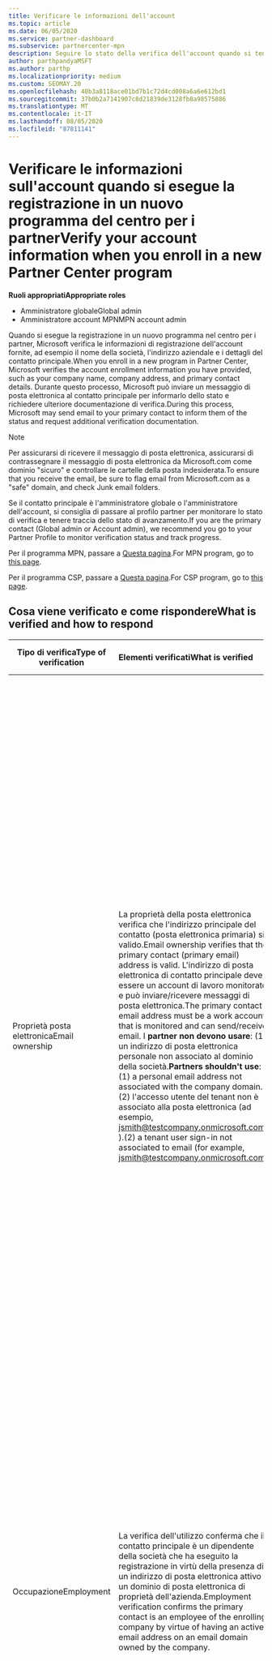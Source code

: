 ```yaml
---
title: Verificare le informazioni dell'account
ms.topic: article
ms.date: 06/05/2020
ms.service: partner-dashboard
ms.subservice: partnercenter-mpn
description: Seguire lo stato della verifica dell'account quando si tenta di eseguire la registrazione in un nuovo programma per i partner Center. Informazioni su come fornire informazioni aggiuntive, se necessario.
author: parthpandyaMSFT
ms.author: parthp
ms.localizationpriority: medium
ms.custom: SEOMAY.20
ms.openlocfilehash: 40b3a8118ace01bd7b1c72d4cd008a6a6e612bd1
ms.sourcegitcommit: 37b0b2a7141907c8d21839de3128fb8a98575886
ms.translationtype: MT
ms.contentlocale: it-IT
ms.lasthandoff: 08/05/2020
ms.locfileid: "87811141"
---
```

# <a name="verify-your-account-information-when-you-enroll-in-a-new-partner-center-program"></a><span data-ttu-id="69b83-104">Verificare le informazioni sull'account quando si esegue la registrazione in un nuovo programma del centro per i partner</span><span class="sxs-lookup"><span data-stu-id="69b83-104">Verify your account information when you enroll in a new Partner Center program</span></span>

<span data-ttu-id="69b83-105">**Ruoli appropriati**</span><span class="sxs-lookup"><span data-stu-id="69b83-105">**Appropriate roles**</span></span>

- <span data-ttu-id="69b83-106">Amministratore globale</span><span class="sxs-lookup"><span data-stu-id="69b83-106">Global admin</span></span>
- <span data-ttu-id="69b83-107">Amministratore account MPN</span><span class="sxs-lookup"><span data-stu-id="69b83-107">MPN account admin</span></span>

<span data-ttu-id="69b83-108">Quando si esegue la registrazione in un nuovo programma nel centro per i partner, Microsoft verifica le informazioni di registrazione dell'account fornite, ad esempio il nome della società, l'indirizzo aziendale e i dettagli del contatto principale.</span><span class="sxs-lookup"><span data-stu-id="69b83-108">When you enroll in a new program in Partner Center, Microsoft verifies the account enrollment information you have provided, such as your company name, company address, and primary contact details.</span></span> <span data-ttu-id="69b83-109">Durante questo processo, Microsoft può inviare un messaggio di posta elettronica al contatto principale per informarlo dello stato e richiedere ulteriore documentazione di verifica.</span><span class="sxs-lookup"><span data-stu-id="69b83-109">During this process, Microsoft may send email to your primary contact to inform them of the status and request additional verification documentation.</span></span>

>[!NOTE]
><span data-ttu-id="69b83-110">Per assicurarsi di ricevere il messaggio di posta elettronica, assicurarsi di contrassegnare il messaggio di posta elettronica da Microsoft.com come dominio "sicuro" e controllare le cartelle della posta indesiderata.</span><span class="sxs-lookup"><span data-stu-id="69b83-110">To ensure that you receive the email, be sure to flag email from Microsoft.com as a "safe" domain, and check Junk email folders.</span></span>

<span data-ttu-id="69b83-111">Se il contatto principale è l'amministratore globale o l'amministratore dell'account, si consiglia di passare al profilo partner per monitorare lo stato di verifica e tenere traccia dello stato di avanzamento.</span><span class="sxs-lookup"><span data-stu-id="69b83-111">If you are the primary contact (Global admin or Account admin), we recommend you go to your Partner Profile to monitor verification status and track progress.</span></span>

<span data-ttu-id="69b83-112">Per il programma MPN, passare a [Questa pagina](https://partner.microsoft.com/pcv/accountsettings/connectedpartnerprofile).</span><span class="sxs-lookup"><span data-stu-id="69b83-112">For MPN program, go to [this page](https://partner.microsoft.com/pcv/accountsettings/connectedpartnerprofile).</span></span>

<span data-ttu-id="69b83-113">Per il programma CSP, passare a [Questa pagina](https://partner.microsoft.com/pcv/accountsettings/partnerprofile).</span><span class="sxs-lookup"><span data-stu-id="69b83-113">For CSP program, go to [this page](https://partner.microsoft.com/pcv/accountsettings/partnerprofile).</span></span>


## <a name="what-is-verified-and-how-to-respond"></a><span data-ttu-id="69b83-114">Cosa viene verificato e come rispondere</span><span class="sxs-lookup"><span data-stu-id="69b83-114">What is verified and how to respond</span></span>

|<span data-ttu-id="69b83-115">**Tipo di verifica**</span><span class="sxs-lookup"><span data-stu-id="69b83-115">**Type of verification**</span></span>   |<span data-ttu-id="69b83-116">**Elementi verificati**</span><span class="sxs-lookup"><span data-stu-id="69b83-116">**What is verified**</span></span>   |<span data-ttu-id="69b83-117">**Cosa fare se rifiutato**</span><span class="sxs-lookup"><span data-stu-id="69b83-117">**What to do if rejected**</span></span>   |
|----------------------------|:-----------------------------------|:--------------------------------------|
|<span data-ttu-id="69b83-118">Proprietà posta elettronica</span><span class="sxs-lookup"><span data-stu-id="69b83-118">Email ownership</span></span>   |<span data-ttu-id="69b83-119">La proprietà della posta elettronica verifica che l'indirizzo principale del contatto (posta elettronica primaria) sia valido.</span><span class="sxs-lookup"><span data-stu-id="69b83-119">Email ownership verifies that the primary contact (primary email) address is valid.</span></span> <span data-ttu-id="69b83-120">L'indirizzo di posta elettronica di contatto principale deve essere un account di lavoro monitorato e può inviare/ricevere messaggi di posta elettronica.</span><span class="sxs-lookup"><span data-stu-id="69b83-120">The primary contact email address must be a work account that is monitored and can send/receive email.</span></span> <span data-ttu-id="69b83-121">I **partner non devono usare**: (1) un indirizzo di posta elettronica personale non associato al dominio della società.</span><span class="sxs-lookup"><span data-stu-id="69b83-121">**Partners shouldn't use**: (1) a personal email address not associated with the company domain.</span></span> <span data-ttu-id="69b83-122">(2) l'accesso utente del tenant non è associato alla posta elettronica (ad esempio, jsmith@testcompany.onmicrosoft.com ).</span><span class="sxs-lookup"><span data-stu-id="69b83-122">(2) a tenant user sign-in not associated to email (for example, jsmith@testcompany.onmicrosoft.com).</span></span>  |<span data-ttu-id="69b83-123">Se non si riceve il messaggio di posta elettronica di verifica della proprietà della posta elettronica entro un giorno lavorativo, è possibile richiedere di inviare di nuovo usando i collegamenti seguenti: per [MPN](https://partner.microsoft.com/pcv/accountsettings/connectedpartnerprofile), per [CSP](https://partner.microsoft.com/pcv/accountsettings/partnerprofile).</span><span class="sxs-lookup"><span data-stu-id="69b83-123">If you don't receive the email ownership verification email message within one business day, you can request we resend using the following links: for [MPN](https://partner.microsoft.com/pcv/accountsettings/connectedpartnerprofile), for [CSP](https://partner.microsoft.com/pcv/accountsettings/partnerprofile).</span></span> <span data-ttu-id="69b83-124">Nella pagina profilo fare clic sul collegamento "Invia di nuovo il messaggio di posta elettronica di verifica" per inviare di nuovo il messaggio di posta elettronica a Microsoft.</span><span class="sxs-lookup"><span data-stu-id="69b83-124">In the profile page, click on "Resend verification email" link for Microsoft to resend the email to you.</span></span> <span data-ttu-id="69b83-125">Per assicurarsi che il messaggio di posta elettronica venga ricevuto, assicurarsi di contrassegnare il messaggio di posta elettronica da Microsoft.com come dominio "sicuro" e controllare le cartelle della posta indesiderata.</span><span class="sxs-lookup"><span data-stu-id="69b83-125">To ensure that the email is received, be sure to flag email from Microsoft.com as a "safe" domain, and check Junk email folders.</span></span>|
|<span data-ttu-id="69b83-126">Occupazione</span><span class="sxs-lookup"><span data-stu-id="69b83-126">Employment</span></span> |<span data-ttu-id="69b83-127">La verifica dell'utilizzo conferma che il contatto principale è un dipendente della società che ha eseguito la registrazione in virtù della presenza di un indirizzo di posta elettronica attivo in un dominio di posta elettronica di proprietà dell'azienda.</span><span class="sxs-lookup"><span data-stu-id="69b83-127">Employment verification confirms the primary contact is an employee of the enrolling company by virtue of having an active email address on an email domain owned by the company.</span></span>|<span data-ttu-id="69b83-128">Se la verifica dell'occupazione viene rifiutata, il contatto principale (in genere l'amministratore globale o dell'account) dovrà fornire la documentazione per confermare che il dominio di posta elettronica del contatto è sotto la proprietà del proprio datore di lavoro.</span><span class="sxs-lookup"><span data-stu-id="69b83-128">If employment verification is rejected, the primary contact (normally your Global or Account Admin) will need to provide documentation confirming the contact's email domain is under the ownership of their employer.</span></span> <span data-ttu-id="69b83-129">[Creare un ticket di supporto](https://partner.microsoft.com/dashboard/support/csp/servicerequests/create?stage=2&topicid=c34a5c81-a111-476d-11a4-81c808c37a6b).</span><span class="sxs-lookup"><span data-stu-id="69b83-129">[Create a Support ticket](https://partner.microsoft.com/dashboard/support/csp/servicerequests/create?stage=2&topicid=c34a5c81-a111-476d-11a4-81c808c37a6b).</span></span>|
|<span data-ttu-id="69b83-130">Business</span><span class="sxs-lookup"><span data-stu-id="69b83-130">Business</span></span>   |<span data-ttu-id="69b83-131">La verifica aziendale conferma che la società di registrazione è un'entità aziendale legittima e l'indirizzo usato per la registrazione.</span><span class="sxs-lookup"><span data-stu-id="69b83-131">Business verification confirms that the enrolling company is a legitimate business entity and at the address used for the enrollment.</span></span>|<span data-ttu-id="69b83-132">Se la verifica aziendale ha esito negativo, al contatto principale (in genere l'amministratore globale o dell'account) verrà richiesto di fornire la documentazione ufficiale, ad esempio la registrazione di un'azienda o un certificato di registrazione fiscale o una ricevuta, dal paese principale della società o dal comune che conferma che l'azienda è autorizzata a eseguire le attività con il nome dell'entità e si trova nell'indirizzo di registrazione</span><span class="sxs-lookup"><span data-stu-id="69b83-132">If business verification fails, the primary contact (normally your Global or Account admin) will be asked to provide official documentation, such as a business registration or tax registration certificate or receipt, from the company's home country or municipality confirming that the company is authorized to do business under that entity name and is located at the enrollment address.</span></span> [<span data-ttu-id="69b83-133">Creare un ticket di supporto</span><span class="sxs-lookup"><span data-stu-id="69b83-133">Create a Support ticket</span></span>](https://partner.microsoft.com/dashboard/support/csp/servicerequests/create?stage=2&topicid=52ac28f3-d58f-99d9-9846-3df5a6477c54)|

>[!NOTE]
><span data-ttu-id="69b83-134">Scopri come aggiornare il tuo [profilo aziendale legale (indirizzo)](update-your-partner-profile.md).</span><span class="sxs-lookup"><span data-stu-id="69b83-134">Learn how to update your [Legal Business Profile (address)](update-your-partner-profile.md).</span></span>

## <a name="when-verification-concludes"></a><span data-ttu-id="69b83-135">Alla conclusione della verifica</span><span class="sxs-lookup"><span data-stu-id="69b83-135">When verification concludes</span></span>

<span data-ttu-id="69b83-136">Al termine del processo di verifica, lo stato di verifica della registrazione nella pagina del profilo verrà modificato da "in sospeso" a "autorizzato" e i passaggi del processo con lo stato visualizzato nella pagina scompariranno.</span><span class="sxs-lookup"><span data-stu-id="69b83-136">Once the verification process is complete, the verification status of your enrollment on the profile page will change from "pending" to "authorized," and the process steps with status displayed on that page will disappear.</span></span>
<span data-ttu-id="69b83-137">Il contatto principale riceverà un messaggio di posta elettronica da Microsoft entro pochi giorni lavorativi al termine della verifica.</span><span class="sxs-lookup"><span data-stu-id="69b83-137">The primary contact will receive an email from Microsoft within a few business days after the verification is completed.</span></span> 

<span data-ttu-id="69b83-138">Dopo aver eseguito l'accesso al profilo, se vengono visualizzate **azioni in sospeso**, completare le modifiche necessarie nel modo seguente:</span><span class="sxs-lookup"><span data-stu-id="69b83-138">After signing into your profile, if you see **Pending actions**, complete the necessary changes as follows:</span></span>

- <span data-ttu-id="69b83-139">Per il programma MPN, vedere [qui](https://partner.microsoft.com/pcv/accountsettings/connectedpartnerprofile).</span><span class="sxs-lookup"><span data-stu-id="69b83-139">For MPN program, go [here](https://partner.microsoft.com/pcv/accountsettings/connectedpartnerprofile).</span></span>  
- <span data-ttu-id="69b83-140">Per il programma CSP, fare clic [qui](https://partner.microsoft.com/pcv/accountsettings/partnerprofile).</span><span class="sxs-lookup"><span data-stu-id="69b83-140">For CSP program, go [here](https://partner.microsoft.com/pcv/accountsettings/partnerprofile).</span></span>

<span data-ttu-id="69b83-141">Per assistenza sul completamento di questi passaggi nel centro per i partner, è possibile contattare il team di supporto clienti aprendo un ticket nella sezione supporto del centro per i partner.</span><span class="sxs-lookup"><span data-stu-id="69b83-141">If you need assistance completing these steps in Partner Center, you can contact the partner support team by opening a ticket in the Support section of Partner Center.</span></span>  <span data-ttu-id="69b83-142">Iniziare da [qui](https://partner.microsoft.com/dashboard/support/servicerequests/create?stage=2&topicid=21655de7-7dbb-4927-33a2-f60f45feadf3).</span><span class="sxs-lookup"><span data-stu-id="69b83-142">Start [here](https://partner.microsoft.com/dashboard/support/servicerequests/create?stage=2&topicid=21655de7-7dbb-4927-33a2-f60f45feadf3).</span></span>



